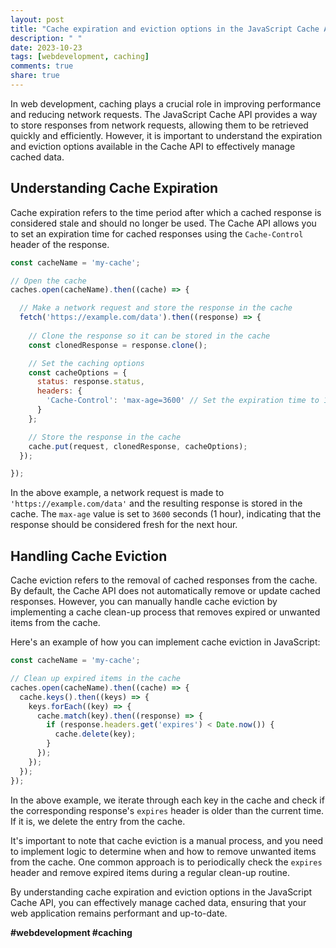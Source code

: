 ```yaml
---
layout: post
title: "Cache expiration and eviction options in the JavaScript Cache API"
description: " "
date: 2023-10-23
tags: [webdevelopment, caching]
comments: true
share: true
---
```


In web development, caching plays a crucial role in improving performance and reducing network requests. The JavaScript Cache API provides a way to store responses from network requests, allowing them to be retrieved quickly and efficiently. However, it is important to understand the expiration and eviction options available in the Cache API to effectively manage cached data.

## Understanding Cache Expiration

Cache expiration refers to the time period after which a cached response is considered stale and should no longer be used. The Cache API allows you to set an expiration time for cached responses using the `Cache-Control` header of the response.

```javascript
const cacheName = 'my-cache';

// Open the cache
caches.open(cacheName).then((cache) => {

  // Make a network request and store the response in the cache
  fetch('https://example.com/data').then((response) => {
    
    // Clone the response so it can be stored in the cache
    const clonedResponse = response.clone();

    // Set the caching options
    const cacheOptions = {
      status: response.status,
      headers: {
        'Cache-Control': 'max-age=3600' // Set the expiration time to 1 hour
      }
    };

    // Store the response in the cache
    cache.put(request, clonedResponse, cacheOptions);
  });

});
```

In the above example, a network request is made to `'https://example.com/data'` and the resulting response is stored in the cache. The `max-age` value is set to `3600` seconds (1 hour), indicating that the response should be considered fresh for the next hour.

## Handling Cache Eviction

Cache eviction refers to the removal of cached responses from the cache. By default, the Cache API does not automatically remove or update cached responses. However, you can manually handle cache eviction by implementing a cache clean-up process that removes expired or unwanted items from the cache.

Here's an example of how you can implement cache eviction in JavaScript:

```javascript
const cacheName = 'my-cache';

// Clean up expired items in the cache
caches.open(cacheName).then((cache) => {
  cache.keys().then((keys) => {
    keys.forEach((key) => {
      cache.match(key).then((response) => {
        if (response.headers.get('expires') < Date.now()) {
          cache.delete(key);
        }
      });
    });
  });
});
```

In the above example, we iterate through each key in the cache and check if the corresponding response's `expires` header is older than the current time. If it is, we delete the entry from the cache.

It's important to note that cache eviction is a manual process, and you need to implement logic to determine when and how to remove unwanted items from the cache. One common approach is to periodically check the `expires` header and remove expired items during a regular clean-up routine.

By understanding cache expiration and eviction options in the JavaScript Cache API, you can effectively manage cached data, ensuring that your web application remains performant and up-to-date.

**#webdevelopment #caching**
